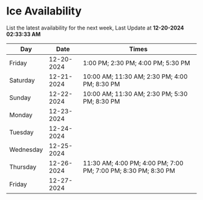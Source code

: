 # Ice Availability

List the latest availability for the next week, Last Update at **12-20-2024 02:33:33 AM**

| Day         | Date        | Times       |
| ----------- | ----------- | ----------- |
|Friday|12-20-2024|1:00 PM; 2:30 PM; 4:00 PM; 5:30 PM|
|Saturday|12-21-2024|10:00 AM; 11:30 AM; 2:30 PM; 4:00 PM; 8:30 PM|
|Sunday|12-22-2024|10:00 AM; 11:30 AM; 2:30 PM; 5:30 PM; 8:30 PM|
|Monday|12-23-2024||
|Tuesday|12-24-2024||
|Wednesday|12-25-2024||
|Thursday|12-26-2024|11:30 AM; 4:00 PM; 4:00 PM; 7:00 PM; 7:00 PM; 8:30 PM; 8:30 PM|
|Friday|12-27-2024||
